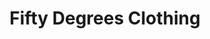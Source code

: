 ---
title: "Fifty Degrees Clothing"
url: /budleigh-salterton/fifty-degrees-clothing/
shop: Kleidung
---